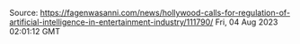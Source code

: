 Source: https://fagenwasanni.com/news/hollywood-calls-for-regulation-of-artificial-intelligence-in-entertainment-industry/111790/
Fri, 04 Aug 2023 02:01:12 GMT
